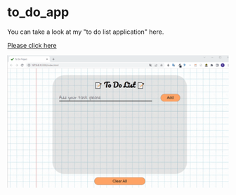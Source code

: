 # to_do_app

You can take a look at my "to do list application" here.

[Please click here](https://yusufgozukara.github.io/to_do_app/)

![](intro.gif)
